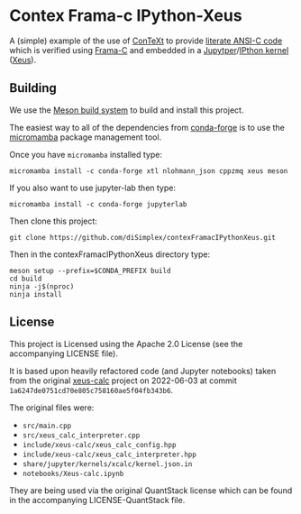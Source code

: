 # Contex Frama-c IPython-Xeus

A (simple) example of the use of [ConTeXt](https://wiki.contextgarden.net)
to provide [literate ANSI-C
code](https://github.com/stephengaito/literateProgrammingInConTeXt) which
is verified using [Frama-C](https://frama-c.com/) and embedded in a
[Jupytper](https://jupyter.org/)/[IPthon kernel](https://ipython.org/)
([Xeus](https://github.com/jupyter-xeus/xeus)).

## Building

We use the [Meson build system](https://mesonbuild.com/) to build and
install this project.

The easiest way to all of the dependencies from
[conda-forge](https://conda-forge.org/) is to use the
[micromamba](https://github.com/mamba-org/mamba#micromamba) package
management tool.

Once you have `micromamba` installed type:

```
micromamba install -c conda-forge xtl nlohmann_json cppzmq xeus meson
```

If you also want to use jupyter-lab then type:

```
micromamba install -c conda-forge jupyterlab
```

Then clone this project:

```
git clone https://github.com/diSimplex/contexFramacIPythonXeus.git
```

Then in the contexFramacIPythonXeus directory type:

```
meson setup --prefix=$CONDA_PREFIX build
cd build
ninja -j$(nproc)
ninja install
```
## License

This project is Licensed using the Apache 2.0 License (see the
accompanying LICENSE file).

It is based upon heavily refactored code (and Jupyter notebooks) taken
from the original [xeus-calc](https://github.com/jupyter-xeus/xeus-calc)
project on 2022-06-03 at commit
`1a6247de0751cd70e805c758160ae5f04fb343b6`.

The original files were:

- `src/main.cpp`
- `src/xeus_calc_interpreter.cpp`
- `include/xeus-calc/xeus_calc_config.hpp`
- `include/xeus-calc/xeus_calc_interpreter.hpp`
- `share/jupyter/kernels/xcalc/kernel.json.in`
- `notebooks/Xeus-calc.ipynb`

They are being used via the original QuantStack license which can be found
in the accompanying LICENSE-QuantStack file.

